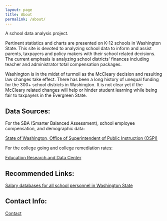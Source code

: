 ```yaml
---
layout: page
title: About
permalink: /about/
---
```


A school data analysis project.

Pertinent statistics and charts are presented on K-12 schools in Washington State. This site is devoted to analyzing school data to inform and assist parents, taxpayers and policy makers with their school related decisions. The current emphasis is analyzing school districts' finances including teacher and administrator total compensation packages. 

Washington is in the midst of turmoil as the McCleary decision and resulting law changes take effect. There has been a long history of unequal funding for the 300+ school districts in Washington. It is not clear yet if the McCleary related changes will help or hinder student learning while being fair to taxpayers in the Evergreen State.

## Data Sources:

For the SBA (Smarter Balanced Assessment), school employee compensation, and demographic data:

[State of Washington, Office of Superintendent of Public Instruction (OSPI)](http://www.k12.wa.us/default.aspx)

For the college going and college remediation rates:

[Education Research and Data Center](https://erdc.wa.gov/)

## Recommended Links:

[Salary databases for all school personnel in Washington State](http://www.k12.wa.us/safs/db.asp)

## Contact Info:

[Contact](mailto:info@schooldataproject.com)



